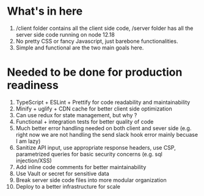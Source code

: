 # What's in here
1. /client folder contains all the client side code, /server folder has all the server side code running on node 12.18
2. No pretty CSS or fancy Javascript, just barebone functionalities.
3. Simple and functional are the two main goals here.


# Needed to be done for production readiness

1. TypeScript + ESLint + Prettify for code readability and maintainability
2. Minify + uglify + CDN cache for better client side optimization
3. Can use redux for state management, but why ?
4. Functional + integration tests for better quality of code
5. Much better error handling needed on both client and sever side (e.g. right now we are not handling the send slack hook error mainly becuase I am lazy)
6. Sanitize API input, use appropriate response headers, use CSP, parametrized queries for basic security concerns (e.g. sql injection/XSS)
7. Add inline code comments for better maintainability
8. Use Vault or secret for sensitive data
9. Break server side code files into more modular organization
10. Deploy to a better infrastructure for scale

